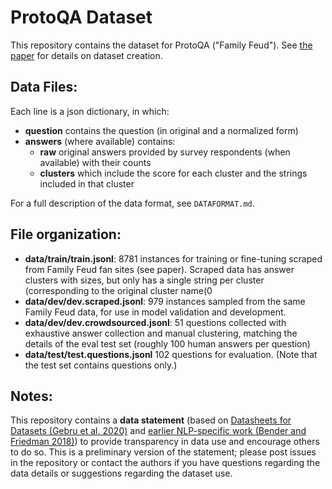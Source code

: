 # ProtoQA Dataset

This repository contains the dataset for ProtoQA ("Family Feud").  See [the paper](https://arxiv.org/abs/2005.00771) for details on dataset creation.

## Data Files: 
Each line is a json dictionary, in which:
* **question** contains the question (in original and a normalized form)
* **answers** (where available) contains:
  * **raw** original answers provided by survey respondents (when available) with their counts
  * **clusters** which include the score for each cluster and the strings included in that cluster
  
For a full description of the data format, see `DATAFORMAT.md`.


## File organization:

* **data/train/train.jsonl**: 8781 instances for training or fine-tuning scraped from Family Feud fan sites (see paper). Scraped data has answer clusters with sizes, but only has a single string per cluster (corresponding to the original cluster name(0
* **data/dev/dev.scraped.jsonl**: 979 instances sampled from the same Family Feud data, for use in model validation and development. 
* **data/dev/dev.crowdsourced.jsonl**: 51 questions collected with exhaustive answer collection and manual clustering, matching the details of the eval test set (roughly 100 human answers per question)
* **data/test/test.questions.jsonl** 102 questions for evaluation. (Note that the test set contains questions only.)


## Notes:
This repository contains a **data statement** (based on [Datasheets for Datasets (Gebru et al. 2020)](https://arxiv.org/pdf/1803.09010.pdf) and [earlier NLP-specific work (Bender and Friedman 2018)](https://www.aclweb.org/anthology/Q18-1041.pdf)) to provide transparency in data use and encourage others to do so.  This is a preliminary version of the statement; please post issues in the repository or contact the authors if you have questions regarding the data details or suggestions regarding the dataset use. 
